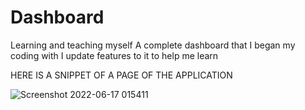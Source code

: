 # Dashboard
Learning and teaching myself
A complete dashboard that I began my coding with
I update features to it to help me learn

HERE IS A SNIPPET OF A PAGE OF THE APPLICATION

![Screenshot 2022-06-17 015411](https://user-images.githubusercontent.com/100840448/174291796-ba740909-445d-4bac-bdce-31e08259c48e.png)
